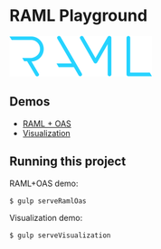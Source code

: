 # RAML Playground

![RAML Playground Logo](docs/images/ramlLogo.svg)

## Demos
* [RAML + OAS](https://raml-org.github.io/playground/raml_oas.html)
* [Visualization](https://raml-org.github.io/playground/visualization.html)

## Running this project
RAML+OAS demo:
```bash
$ gulp serveRamlOas
```

Visualization demo:
```bash
$ gulp serveVisualization
```
